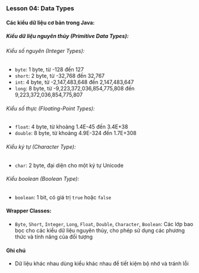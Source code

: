 ### Lesson 04: Data Types

#### Các kiểu dữ liệu cơ bản trong Java:
##### Kiểu dữ liệu nguyên thủy (Primitive Data Types):
###### Kiểu số nguyên (Integer Types):
- `byte`: 1 byte, từ -128 đến 127
- `short`: 2 byte, từ -32,768 đến 32,767
- `int`: 4 byte, từ -2,147,483,648 đến 2,147,483,647
- `long`: 8 byte, từ -9,223,372,036,854,775,808 đến 9,223,372,036,854,775,807

###### Kiểu số thực (Floating-Point Types):
- `float`: 4 byte, từ khoảng 1.4E-45 đến 3.4E+38
- `double`: 8 byte, từ khoảng 4.9E-324 đến 1.7E+308

###### Kiểu ký tự (Character Type):
- `char`: 2 byte, đại diện cho một ký tự Unicode 

###### Kiểu boolean (Boolean Type):
- `boolean`: 1 bit, có giá trị `true` hoặc `false`

#### Wrapper Classes:
- `Byte`, `Short`, `Integer`, `Long`, `Float`, `Double`, `Character`, `Boolean`: 
Các lớp bao bọc cho các kiểu dữ liệu nguyên thủy, cho phép sử dụng các phương thức và tính năng của đối tượng

#### Ghi chú
- Dữ liệu khác nhau dùng kiểu khác nhau để tiết kiệm bộ nhớ và tránh lỗi
